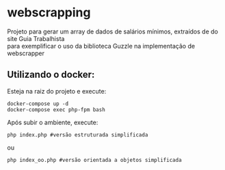 # webscrapping

Projeto para gerar um array de dados de salários mínimos, extraídos de do site Guia Trabalhista<br>
para exemplificar o uso da biblioteca Guzzle na implementação de webscrapper

## Utilizando o docker:
Esteja na raiz do projeto e execute:
```shell
docker-compose up -d
docker-compose exec php-fpm bash
```
Após subir o ambiente, execute:
```shell
php index.php #versão estruturada simplificada
```
ou
```shell
php index_oo.php #versão orientada a objetos simplificada
```